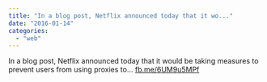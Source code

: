 ```yaml
---
title: "In a blog post, Netflix announced today that it wo..."
date: "2016-01-14"
categories: 
  - "web"
---
```


In a blog post, Netflix announced today that it would be taking measures to prevent users from using proxies to... [fb.me/6UM9u5MPf](http://fb.me/6UM9u5MPf)
